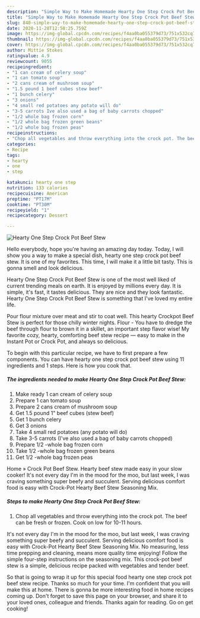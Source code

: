 ```yaml
---
description: "Simple Way to Make Homemade Hearty One Step Crock Pot Beef Stew"
title: "Simple Way to Make Homemade Hearty One Step Crock Pot Beef Stew"
slug: 840-simple-way-to-make-homemade-hearty-one-step-crock-pot-beef-stew
date: 2020-11-28T12:58:25.759Z
image: https://img-global.cpcdn.com/recipes/f4aa0ba055379d73/751x532cq70/hearty-one-step-crock-pot-beef-stew-recipe-main-photo.jpg
thumbnail: https://img-global.cpcdn.com/recipes/f4aa0ba055379d73/751x532cq70/hearty-one-step-crock-pot-beef-stew-recipe-main-photo.jpg
cover: https://img-global.cpcdn.com/recipes/f4aa0ba055379d73/751x532cq70/hearty-one-step-crock-pot-beef-stew-recipe-main-photo.jpg
author: Mittie Stokes
ratingvalue: 4.9
reviewcount: 9055
recipeingredient:
- "1 can cream of celery soup"
- "1 can tomato soup"
- "2 cans cream of mushroom soup"
- "1.5 pound 1 beef cubes stew beef"
- "1 bunch celery"
- "3 onions"
- "4 small red potatoes any potato will do"
- "3-5 carrots Ive also used a bag of baby carrots chopped"
- "1/2 whole bag frozen corn"
- "1/2 whole bag frozen green beans"
- "1/2 whole bag frozen peas"
recipeinstructions:
- "Chop all vegetables and throw everything into the crock pot. The beef can be fresh or frozen. Cook on low for 10-11 hours."
categories:
- Recipe
tags:
- hearty
- one
- step

katakunci: hearty one step 
nutrition: 133 calories
recipecuisine: American
preptime: "PT17M"
cooktime: "PT30M"
recipeyield: "1"
recipecategory: Dessert

---
```



![Hearty One Step Crock Pot Beef Stew](https://img-global.cpcdn.com/recipes/f4aa0ba055379d73/751x532cq70/hearty-one-step-crock-pot-beef-stew-recipe-main-photo.jpg)

Hello everybody, hope you're having an amazing day today. Today, I will show you a way to make a special dish, hearty one step crock pot beef stew. It is one of my favorites. This time, I will make it a little bit tasty. This is gonna smell and look delicious.

Hearty One Step Crock Pot Beef Stew is one of the most well liked of current trending meals on earth. It is enjoyed by millions every day. It is simple, it's fast, it tastes delicious. They are nice and they look fantastic. Hearty One Step Crock Pot Beef Stew is something that I've loved my entire life.

Pour flour mixture over meat and stir to coat well. This hearty Crockpot Beef Stew is perfect for those chilly winter nights. Flour - You have to dredge the beef through flour to brown it in a skillet, an important step flavor wise! My favorite cozy, hearty, comforting beef stew recipe — easy to make in the Instant Pot or Crock Pot, and always so delicious.


To begin with this particular recipe, we have to first prepare a few components. You can have hearty one step crock pot beef stew using 11 ingredients and 1 steps. Here is how you cook that.

<!--inarticleads1-->

##### The ingredients needed to make Hearty One Step Crock Pot Beef Stew:

1. Make ready 1 can cream of celery soup
1. Prepare 1 can tomato soup
1. Prepare 2 cans cream of mushroom soup
1. Get 1.5 pound 1&#34; beef cubes (stew beef)
1. Get 1 bunch celery
1. Get 3 onions
1. Take 4 small red potatoes (any potato will do)
1. Take 3-5 carrots (I&#39;ve also used a bag of baby carrots chopped)
1. Prepare 1/2 -whole bag frozen corn
1. Take 1/2 -whole bag frozen green beans
1. Get 1/2 -whole bag frozen peas


Home » Crock Pot Beef Stew. Hearty beef stew made easy in your slow cooker! It&#39;s not every day I&#39;m in the mood for the moo, but last week, I was craving something super beefy and succulent. Serving delicious comfort food is easy with Crock-Pot Hearty Beef Stew Seasoning Mix. 

<!--inarticleads2-->

##### Steps to make Hearty One Step Crock Pot Beef Stew:

1. Chop all vegetables and throw everything into the crock pot. The beef can be fresh or frozen. Cook on low for 10-11 hours.


It&#39;s not every day I&#39;m in the mood for the moo, but last week, I was craving something super beefy and succulent. Serving delicious comfort food is easy with Crock-Pot Hearty Beef Stew Seasoning Mix. No measuring, less time prepping and cleaning, means more quality time enjoying! Follow the simple four-step instructions on the seasoning mix. This crock-pot beef stew is a simple, delicious recipe packed with vegetables and tender beef. 

So that is going to wrap it up for this special food hearty one step crock pot beef stew recipe. Thanks so much for your time. I'm confident that you will make this at home. There is gonna be more interesting food in home recipes coming up. Don't forget to save this page on your browser, and share it to your loved ones, colleague and friends. Thanks again for reading. Go on get cooking!

